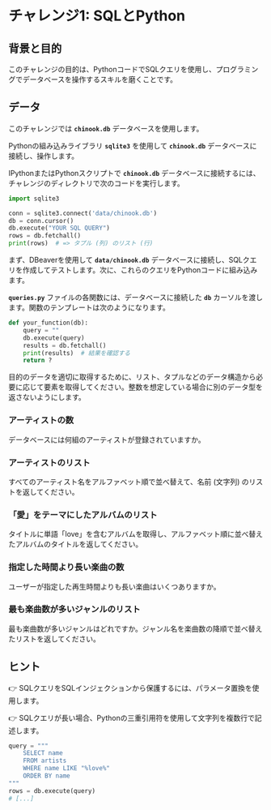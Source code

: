 # チャレンジ1: **SQLとPython**

## **背景と目的**

このチャレンジの目的は、PythonコードでSQLクエリを使用し、プログラミングでデータベースを操作するスキルを磨くことです。

## **データ**

このチャレンジでは **`chinook.db`** データベースを使用します。 

Pythonの組み込みライブラリ **`sqlite3`** を使用して **`chinook.db`** データベースに接続し、操作します。

IPythonまたはPythonスクリプトで **`chinook.db`** データベースに接続するには、チャレンジのディレクトリで次のコードを実行します。

```python
import sqlite3

conn = sqlite3.connect('data/chinook.db')
db = conn.cursor()
db.execute("YOUR SQL QUERY")
rows = db.fetchall()
print(rows)  # => タプル (列) のリスト (行)
```

まず、DBeaverを使用して **`data/chinook.db`** データベースに接続し、SQLクエリを作成してテストします。次に、これらのクエリをPythonコードに組み込みます。

**`queries.py`** ファイルの各関数には、データベースに接続した **`db`** カーソルを渡します。関数のテンプレートは次のようになります。

```python
def your_function(db):
    query = ""
    db.execute(query)
    results = db.fetchall()
    print(results)  # 結果を確認する
    return ?
```

目的のデータを適切に取得するために、リスト、タプルなどのデータ構造から必要に応じて要素を取得してください。整数を想定している場合に別のデータ型を返さないようにします。

### **アーティストの数**

データベースには何組のアーティストが登録されていますか。

### **アーティストのリスト**

すべてのアーティスト名をアルファベット順で並べ替えて、名前 (文字列) のリストを返してください。

### **「愛」をテーマにしたアルバムのリスト**

タイトルに単語「love」を含むアルバムを取得し、アルファベット順に並べ替えたアルバムのタイトルを返してください。

### **指定した時間より長い楽曲の数**

ユーザーが指定した再生時間よりも長い楽曲はいくつありますか。

### **最も楽曲数が多いジャンルのリスト**

最も楽曲数が多いジャンルはどれですか。ジャンル名を楽曲数の降順で並べ替えたリストを返してください。

## **ヒント**

👉 SQLクエリをSQLインジェクションから保護するには、パラメータ置換を使用します。

👉 SQLクエリが長い場合、Pythonの三重引用符を使用して文字列を複数行で記述します。

```python
query = """
    SELECT name
    FROM artists
    WHERE name LIKE "%love%"
    ORDER BY name
"""
rows = db.execute(query)
# [...]
```